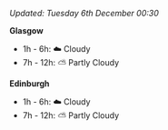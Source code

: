 *Updated: Tuesday 6th December 00:30*

**Glasgow**

* 1h - 6h: :cloud: Cloudy
* 7h - 12h: :partly_sunny: Partly Cloudy

**Edinburgh**

* 1h - 6h: :cloud: Cloudy
* 7h - 12h: :partly_sunny: Partly Cloudy

